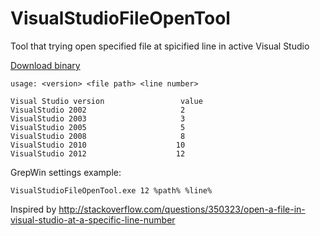 VisualStudioFileOpenTool
========================

Tool that trying open specified file at spicified line in active Visual Studio   


[Download binary](https://github.com/diimdeep/VisualStudioFileOpenTool/blob/master/VisualStudioFileOpenTool/bin/Release/VisualStudioFileOpenTool.exe)


	usage: <version> <file path> <line number> 

	Visual Studio version                 value 
	VisualStudio 2002                     2 
	VisualStudio 2003                     3 
	VisualStudio 2005                     5 
	VisualStudio 2008                     8 
	VisualStudio 2010                    10 
	VisualStudio 2012                    12 


GrepWin settings example:

	VisualStudioFileOpenTool.exe 12 %path% %line%
	
	
Inspired by http://stackoverflow.com/questions/350323/open-a-file-in-visual-studio-at-a-specific-line-number
